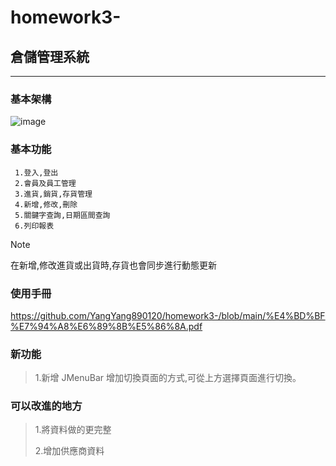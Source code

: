 # homework3-

## 倉儲管理系統
***

### 基本架構
![image](https://github.com/user-attachments/assets/6dc4c132-8ff0-4eac-b352-2a8ee5a854d7)

### 基本功能
```
 1.登入,登出
 2.會員及員工管理
 3.進貨,銷貨,存貨管理
 4.新增,修改,刪除
 5.關鍵字查詢,日期區間查詢
 6.列印報表
```

> [!NOTE]
> 在新增,修改進貨或出貨時,存貨也會同步進行動態更新
> 
### 使用手冊
<https://github.com/YangYang890120/homework3-/blob/main/%E4%BD%BF%E7%94%A8%E6%89%8B%E5%86%8A.pdf>




### 新功能
> 1.新增 JMenuBar 增加切換頁面的方式,可從上方選擇頁面進行切換。
> 
### 可以改進的地方

> 1.將資料做的更完整
> 
> 2.增加供應商資料



